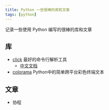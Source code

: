```yaml
---
title: Python 一些很棒的库和文章
tags: [python]
---
```


记录一些使用 Python 编写的很棒的库和文章

<!-- more -->

## 库

- [click](https://click.palletsprojects.com/en/7.x/) 最好的命令行解析工具
    - [中文文档](https://click-docs-zh-cn.readthedocs.io/zh/latest/index.html)
- [colorama](https://github.com/tartley/colorama) Python中的简单跨平台彩色终端文本

## 文章

- 协程

